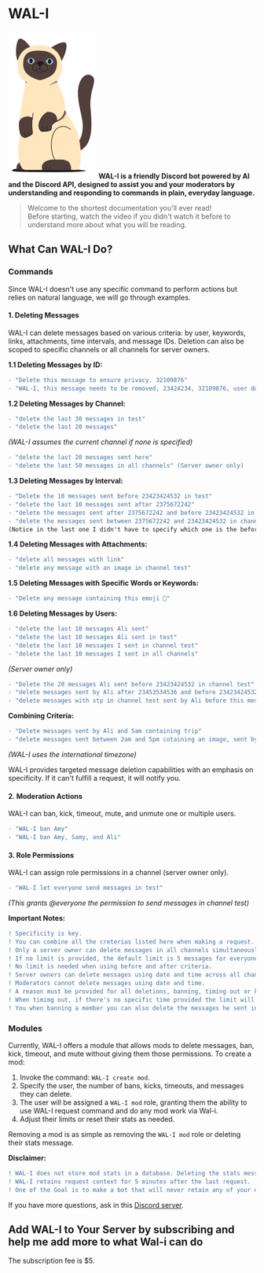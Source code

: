 # WAL-I
![WAL-I](https://github.com/abeidabdou/WAL-I/blob/fd2be38b24b161884e3adb205112836f950f624d/DrawKit%20Vector%20Illustration%20Animal%20%26%20Pets%20(21).png)
**WAL-I is a friendly Discord bot powered by AI and the Discord API, designed to assist you and your moderators by understanding and responding to commands in plain, everyday language.**

> Welcome to the shortest documentation you'll ever read!  
> Before starting, watch the video if you didn't watch it before to understand more about what you will be reading.

## What Can WAL-I Do?

### Commands

Since WAL-I doesn't use any specific command to perform actions but relies on natural language, we will go through examples.

#### 1. Deleting Messages

WAL-I can delete messages based on various criteria: by user, keywords, links, attachments, time intervals, and message IDs. Deletion can also be scoped to specific channels or all channels for server owners.

**1.1 Deleting Messages by ID:**

```diff
- "Delete this message to ensure privacy. 32109876"
- "WAL-I, this message needs to be removed, 23424234, 32109876, user doesn't respect the rules"
```

**1.2 Deleting Messages by Channel:**

```diff
- "delete the last 30 messages in test"
- "delete the last 20 messages"
```
_(WAL-I assumes the current channel if none is specified)_

```diff
- "delete the last 20 messages sent here"
- "delete the last 50 messages in all channels" (Server owner only)
```

**1.3 Deleting Messages by Interval:**

```diff
- "Delete the 10 messages sent before 23423424532 in test"
- "delete the last 10 messages sent after 2375672242"
- "delete the messages sent after 2375672242 and before 23423424532 in channel test"
- "delete the messages sent between 2375672242 and 23423424532 in channel test"
(Notice in the last one I didn't have to specify which one is the before and which one is the after message ID)
```

**1.4 Deleting Messages with Attachments:**

```diff
- "delete all messages with link"
- "delete any message with an image in channel test"
```

**1.5 Deleting Messages with Specific Words or Keywords:**

```diff
- "Delete any message containing this emoji 🫡"
```

**1.6 Deleting Messages by Users:**

```diff
- "delete the last 10 messages Ali sent"
- "delete the last 10 messages Ali sent in test"
- "delete the last 10 messages I sent in channel test"
- "delete the last 10 messages I sent in all channels"
```
_(Server owner only)_

```diff
- "Delete the 20 messages Ali sent before 23423424532 in channel test"
- "delete messages sent by Ali after 23453534536 and before 23423424532"
- "delete messages with stp in channel test sent by Ali before this message 23453534536"
```

**Combining Criteria:**

```diff
- "Delete messages sent by Ali and Sam containing trip"
- "delete messages sent between 2am and 5pm cotaining an image, sent by sam in general"
```
_(WAL-I uses the international timezone)_

WAL-I provides targeted message deletion capabilities with an emphasis on specificity. If it can't fulfill a request, it will notify you.

#### 2. Moderation Actions

WAL-I can ban, kick, timeout, mute, and unmute one or multiple users.

```diff
- "WAL-I ban Amy"
- "WAL-I ban Amy, Samy, and Ali"
```

#### 3. Role Permissions

WAL-I can assign role permissions in a channel (server owner only).

```diff
- "WAL-I let everyone send messages in test"
```
_(This grants @everyone the permission to send messages in channel test)_

**Important Notes:**

```diff
! Specificity is key.
! You can combine all the creterias listed here when making a request.
! Only a server owner can delete messages in all channels simultaneously.
! If no limit is provided, the default limit is 5 messages for everyone else and none for server owners.
! No limit is needed when using before and after criteria.
! Server owners can delete messages using date and time across all channels.
! Moderators cannot delete messages using date and time.
! A reason must be provided for all deletions, banning, timing out or kicking.
! When timimg out, if there's no specific time provided the limit will be 24h
! You when banning a member you can also delete the messages he sent in the server
```

### Modules

Currently, WAL-I offers a module that allows mods to delete messages, ban, kick, timeout, and mute without giving them those permissions. To create a mod:

1. Invoke the command: `WAL-I create mod`.
2. Specify the user, the number of bans, kicks, timeouts, and messages they can delete.
3. The user will be assigned a `WAL-I mod` role, granting them the ability to use WAL-I request command and do any mod work via Wal-i.
4. Adjust their limits or reset their stats as needed.

Removing a mod is as simple as removing the `WAL-I mod` role or deleting their stats message.

**Disclaimer:**

```diff
! WAL-I does not store mod stats in a database. Deleting the stats message will permanently remove the data.
! WAL-I retains request context for 5 minutes after the last request.
! One of the Goal is to make a bot that will never retain any of your data, so you your data will always live in your server
```

If you have more questions, ask in this [Discord server](#).

## Add WAL-I to Your Server by subscribing and help me add more to what Wal-i can do 

The subscription fee is $5.
